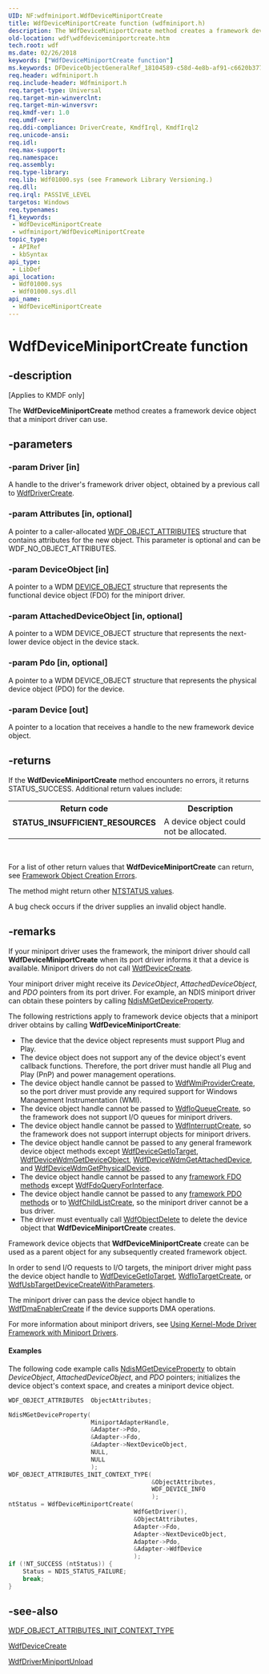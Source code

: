 ```yaml
---
UID: NF:wdfminiport.WdfDeviceMiniportCreate
title: WdfDeviceMiniportCreate function (wdfminiport.h)
description: The WdfDeviceMiniportCreate method creates a framework device object that a miniport driver can use.
old-location: wdf\wdfdeviceminiportcreate.htm
tech.root: wdf
ms.date: 02/26/2018
keywords: ["WdfDeviceMiniportCreate function"]
ms.keywords: DFDeviceObjectGeneralRef_18104589-c58d-4e8b-af91-c6620b3772e9.xml, WdfDeviceMiniportCreate, WdfDeviceMiniportCreate method, kmdf.wdfdeviceminiportcreate, wdf.wdfdeviceminiportcreate, wdfminiport/WdfDeviceMiniportCreate
req.header: wdfminiport.h
req.include-header: Wdfminiport.h
req.target-type: Universal
req.target-min-winverclnt: 
req.target-min-winversvr: 
req.kmdf-ver: 1.0
req.umdf-ver: 
req.ddi-compliance: DriverCreate, KmdfIrql, KmdfIrql2
req.unicode-ansi: 
req.idl: 
req.max-support: 
req.namespace: 
req.assembly: 
req.type-library: 
req.lib: Wdf01000.sys (see Framework Library Versioning.)
req.dll: 
req.irql: PASSIVE_LEVEL
targetos: Windows
req.typenames: 
f1_keywords:
 - WdfDeviceMiniportCreate
 - wdfminiport/WdfDeviceMiniportCreate
topic_type:
 - APIRef
 - kbSyntax
api_type:
 - LibDef
api_location:
 - Wdf01000.sys
 - Wdf01000.sys.dll
api_name:
 - WdfDeviceMiniportCreate
---
```


# WdfDeviceMiniportCreate function


## -description

<p class="CCE_Message">[Applies to KMDF only]</p>

The <b>WdfDeviceMiniportCreate</b> method creates a framework device object that a miniport driver can use.

## -parameters

### -param Driver [in]


A handle to the driver's framework driver object, obtained by a previous call to <a href="/windows-hardware/drivers/ddi/wdfdriver/nf-wdfdriver-wdfdrivercreate">WdfDriverCreate</a>.

### -param Attributes [in, optional]


A pointer to a caller-allocated <a href="/windows-hardware/drivers/ddi/wdfobject/ns-wdfobject-_wdf_object_attributes">WDF_OBJECT_ATTRIBUTES</a> structure that contains attributes for the new object. This parameter is optional and can be WDF_NO_OBJECT_ATTRIBUTES.

### -param DeviceObject [in]


A pointer to a WDM <a href="/windows-hardware/drivers/ddi/wdm/ns-wdm-_device_object">DEVICE_OBJECT</a> structure that represents the functional device object (FDO) for the miniport driver.

### -param AttachedDeviceObject [in, optional]


A pointer to a WDM DEVICE_OBJECT structure that represents the next-lower device object in the device stack.

### -param Pdo [in, optional]


A pointer to a WDM DEVICE_OBJECT structure that represents the physical device object (PDO) for the device.

### -param Device [out]


A pointer to a location that receives a handle to the new framework device object.

## -returns

If the <b>WdfDeviceMiniportCreate</b> method encounters no errors, it returns STATUS_SUCCESS. Additional return values include:

<table>
<tr>
<th>Return code</th>
<th>Description</th>
</tr>
<tr>
<td width="40%">
<dl>
<dt><b>STATUS_INSUFFICIENT_RESOURCES</b></dt>
</dl>
</td>
<td width="60%">
A device object could not be allocated.

</td>
</tr>
</table>
 

For a list of other return values that <b>WdfDeviceMiniportCreate</b> can return, see <a href="/windows-hardware/drivers/wdf/framework-object-creation-errors">Framework Object Creation Errors</a>.

The method might return other <a href="/windows-hardware/drivers/kernel/ntstatus-values">NTSTATUS values</a>.

A bug check occurs if the driver supplies an invalid object handle.

## -remarks

If your miniport driver uses the framework, the miniport driver should call <b>WdfDeviceMiniportCreate</b> when its port driver informs it that a device is available. Miniport drivers do not call <a href="/windows-hardware/drivers/ddi/wdfdevice/nf-wdfdevice-wdfdevicecreate">WdfDeviceCreate</a>.

Your miniport driver might receive its <i>DeviceObject</i>, <i>AttachedDeviceObject</i>, and <i>PDO</i> pointers from its port driver. For example, an NDIS miniport driver can obtain these pointers by calling <a href="/windows-hardware/drivers/ddi/ndis/nf-ndis-ndismgetdeviceproperty">NdisMGetDeviceProperty</a>.

The following restrictions apply to framework device objects that a miniport driver obtains by calling <b>WdfDeviceMiniportCreate</b>:

<ul>
<li>
The device that the device object represents must support Plug and Play.

</li>
<li>
The device object does not support any of the device object's event callback functions. Therefore, the port driver must handle all Plug and Play (PnP) and power management operations. 

</li>
<li>
The device object handle cannot be passed to <a href="/windows-hardware/drivers/ddi/wdfwmi/nf-wdfwmi-wdfwmiprovidercreate">WdfWmiProviderCreate</a>, so the port driver must provide any required support for Windows Management Instrumentation (WMI).

</li>
<li>
The device object handle cannot be passed to <a href="/windows-hardware/drivers/ddi/wdfio/nf-wdfio-wdfioqueuecreate">WdfIoQueueCreate</a>, so the framework does not support I/O queues for miniport drivers.

</li>
<li>
The device object handle cannot be passed to <a href="/windows-hardware/drivers/ddi/wdfinterrupt/nf-wdfinterrupt-wdfinterruptcreate">WdfInterruptCreate</a>, so the framework does not support interrupt objects for miniport drivers.

</li>
<li>
The device object handle cannot be passed to any general framework device object methods except <a href="/windows-hardware/drivers/ddi/wdfdevice/nf-wdfdevice-wdfdevicegetiotarget">WdfDeviceGetIoTarget</a>, <a href="/windows-hardware/drivers/ddi/wdfdevice/nf-wdfdevice-wdfdevicewdmgetdeviceobject">WdfDeviceWdmGetDeviceObject</a>, <a href="/windows-hardware/drivers/ddi/wdfdevice/nf-wdfdevice-wdfdevicewdmgetattacheddevice">WdfDeviceWdmGetAttachedDevice</a>, and <a href="/windows-hardware/drivers/ddi/wdfdevice/nf-wdfdevice-wdfdevicewdmgetphysicaldevice">WdfDeviceWdmGetPhysicalDevice</a>.

</li>
<li>
The device object handle cannot be passed to any <a href="/windows-hardware/drivers/ddi/wdfdevice/">framework FDO methods</a> except <a href="/windows-hardware/drivers/ddi/wdffdo/nf-wdffdo-wdffdoqueryforinterface">WdfFdoQueryForInterface</a>.

</li>
<li>
The device object handle cannot be passed to any <a href="/windows-hardware/drivers/ddi/wdfdevice/">framework PDO methods</a> or to <a href="/windows-hardware/drivers/ddi/wdfchildlist/nf-wdfchildlist-wdfchildlistcreate">WdfChildListCreate</a>, so the miniport driver cannot be a bus driver.

</li>
<li>
The driver must eventually call <a href="/windows-hardware/drivers/ddi/wdfobject/nf-wdfobject-wdfobjectdelete">WdfObjectDelete</a> to delete the device object that <b>WdfDeviceMiniportCreate</b> creates.

</li>
</ul>
Framework device objects that <b>WdfDeviceMiniportCreate</b> create can be used as a parent object for any subsequently created framework object. 

In order to send I/O requests to I/O targets, the miniport driver might pass the device object handle to <a href="/windows-hardware/drivers/ddi/wdfdevice/nf-wdfdevice-wdfdevicegetiotarget">WdfDeviceGetIoTarget</a>, <a href="/windows-hardware/drivers/ddi/wdfiotarget/nf-wdfiotarget-wdfiotargetcreate">WdfIoTargetCreate</a>, or <a href="/windows-hardware/drivers/ddi/wdfusb/nf-wdfusb-wdfusbtargetdevicecreatewithparameters">WdfUsbTargetDeviceCreateWithParameters</a>.

The miniport driver can pass the device object handle to <a href="/windows-hardware/drivers/ddi/wdfdmaenabler/nf-wdfdmaenabler-wdfdmaenablercreate">WdfDmaEnablerCreate</a> if the device supports DMA operations.

For more information about miniport drivers, see <a href="/windows-hardware/drivers/wdf/creating-kmdf-miniport-drivers">Using Kernel-Mode Driver Framework with Miniport Drivers</a>.


#### Examples

The following code example calls <a href="/windows-hardware/drivers/ddi/ndis/nf-ndis-ndismgetdeviceproperty">NdisMGetDeviceProperty</a> to obtain <i>DeviceObject</i>, <i>AttachedDeviceObject</i>, and <i>PDO</i> pointers; initializes the device object's context space, and creates a miniport device object. 

```cpp
WDF_OBJECT_ATTRIBUTES  ObjectAttributes;

NdisMGetDeviceProperty(
                       MiniportAdapterHandle,
                       &Adapter->Pdo,
                       &Adapter->Fdo,
                       &Adapter->NextDeviceObject,
                       NULL,
                       NULL
                       );
WDF_OBJECT_ATTRIBUTES_INIT_CONTEXT_TYPE(
                                        &ObjectAttributes,
                                        WDF_DEVICE_INFO
                                        );
ntStatus = WdfDeviceMiniportCreate(
                                   WdfGetDriver(),
                                   &ObjectAttributes,
                                   Adapter->Fdo,
                                   Adapter->NextDeviceObject,
                                   Adapter->Pdo,
                                   &Adapter->WdfDevice
                                   );
if (!NT_SUCCESS (ntStatus)) {
    Status = NDIS_STATUS_FAILURE;
    break;
}
```

## -see-also

<a href="/windows-hardware/drivers/wdf/wdf-object-attributes-init-context-type">WDF_OBJECT_ATTRIBUTES_INIT_CONTEXT_TYPE</a>



<a href="/windows-hardware/drivers/ddi/wdfdevice/nf-wdfdevice-wdfdevicecreate">WdfDeviceCreate</a>



<a href="/windows-hardware/drivers/ddi/wdfminiport/nf-wdfminiport-wdfdriverminiportunload">WdfDriverMiniportUnload</a>
